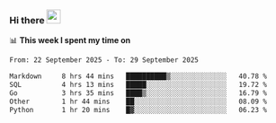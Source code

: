 ### Hi there <a href="https://www.gautamkrishnar.com/"><img src="https://media.giphy.com/media/hvRJCLFzcasrR4ia7z/giphy.gif" width="25px"></a>

📊 **This week I spent my time on**

<!--START_SECTION:waka-->

```txt
From: 22 September 2025 - To: 29 September 2025

Markdown     8 hrs 44 mins   ██████████▒░░░░░░░░░░░░░░   40.78 %
SQL          4 hrs 13 mins   █████░░░░░░░░░░░░░░░░░░░░   19.72 %
Go           3 hrs 35 mins   ████▒░░░░░░░░░░░░░░░░░░░░   16.79 %
Other        1 hr 44 mins    ██░░░░░░░░░░░░░░░░░░░░░░░   08.09 %
Python       1 hr 20 mins    █▓░░░░░░░░░░░░░░░░░░░░░░░   06.23 %
```

<!--END_SECTION:waka-->

